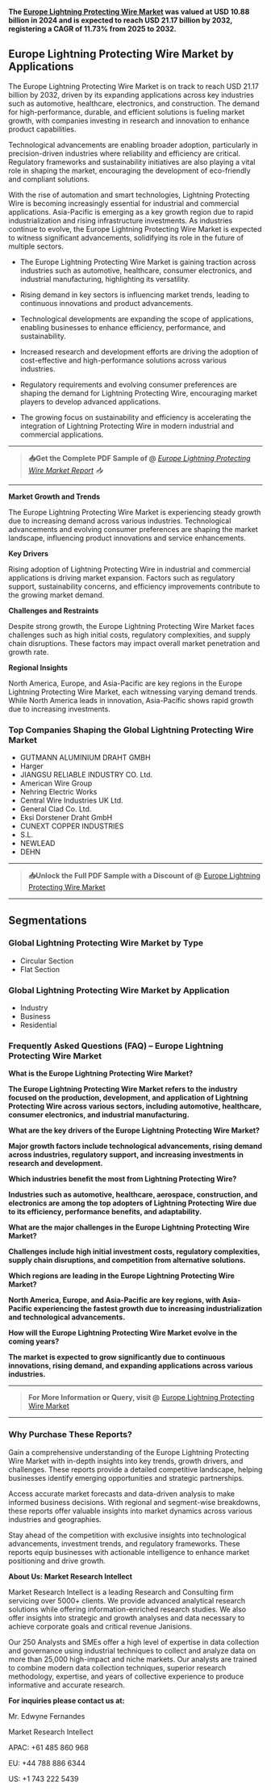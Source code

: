 <p><strong>The <a href="https://www.marketresearchintellect.com/download-sample/?rid=998475&amp;utm_source=Pulse-April-Europe&amp;utm_medium=852">Europe Lightning Protecting Wire Market</a> was valued at USD 10.88 billion in 2024 and is expected to reach USD 21.17 billion by 2032, registering a CAGR of 11.73% from 2025 to 2032.</strong></p><h2>Europe Lightning Protecting Wire Market by Applications&nbsp;</h2><p><p>The Europe Lightning Protecting Wire Market is on track to reach USD 21.17 billion by 2032, driven by its expanding applications across key industries such as automotive, healthcare, electronics, and construction. The demand for high-performance, durable, and efficient solutions is fueling market growth, with companies investing in research and innovation to enhance product capabilities.</p><p>Technological advancements are enabling broader adoption, particularly in precision-driven industries where reliability and efficiency are critical. Regulatory frameworks and sustainability initiatives are also playing a vital role in shaping the market, encouraging the development of eco-friendly and compliant solutions.</p><p>With the rise of automation and smart technologies, Lightning Protecting Wire is becoming increasingly essential for industrial and commercial applications. Asia-Pacific is emerging as a key growth region due to rapid industrialization and rising infrastructure investments. As industries continue to evolve, the Europe Lightning Protecting Wire Market is expected to witness significant advancements, solidifying its role in the future of multiple sectors.</p></p><ul><li><p>The Europe Lightning Protecting Wire Market is gaining traction across industries such as automotive, healthcare, consumer electronics, and industrial manufacturing, highlighting its versatility.</p></li><li><p>Rising demand in key sectors is influencing market trends, leading to continuous innovations and product advancements.</p></li><li><p>Technological developments are expanding the scope of applications, enabling businesses to enhance efficiency, performance, and sustainability.</p></li><li><p>Increased research and development efforts are driving the adoption of cost-effective and high-performance solutions across various industries.</p></li><li><p>Regulatory requirements and evolving consumer preferences are shaping the demand for Lightning Protecting Wire, encouraging market players to develop advanced applications.</p></li><li><p>The growing focus on sustainability and efficiency is accelerating the integration of Lightning Protecting Wire in modern industrial and commercial applications.</p></li></ul><hr /><blockquote><p><strong><span class="font-[700]">📥Get the Complete PDF Sample of @ </span></strong><em><span class="font-[700]"><a href="https://www.marketresearchintellect.com/download-sample/?rid=998475&amp;utm_source=Pulse-April-Europe&amp;utm_medium=852" target="_blank" data-tracking-control-name="article-ssr-frontend-pulse_little-text-block" data-tracking-will-navigate="" data-test-link="">Europe Lightning Protecting Wire Market Report</a>&nbsp;📥</span></em></p></blockquote><hr /><p class="" data-start="77" data-end="360"><strong data-start="77" data-end="105">Market Growth and Trends</strong></p><p class="" data-start="77" data-end="360">The Europe Lightning Protecting Wire Market is experiencing steady growth due to increasing demand across various industries. Technological advancements and evolving consumer preferences are shaping the market landscape, influencing product innovations and service enhancements.</p><p class="" data-start="362" data-end="606"><strong data-start="362" data-end="377">Key Drivers</strong></p><p class="" data-start="362" data-end="606">Rising adoption of Lightning Protecting Wire in industrial and commercial applications is driving market expansion. Factors such as regulatory support, sustainability concerns, and efficiency improvements contribute to the growing market demand.</p><p class="" data-start="608" data-end="849"><strong data-start="608" data-end="637">Challenges and Restraints</strong></p><p class="" data-start="608" data-end="849">Despite strong growth, the Europe Lightning Protecting Wire Market faces challenges such as high initial costs, regulatory complexities, and supply chain disruptions. These factors may impact overall market penetration and growth rate.</p><p class="" data-start="851" data-end="1095"><strong data-start="851" data-end="872">Regional Insights</strong></p><p class="" data-start="851" data-end="1095">North America, Europe, and Asia-Pacific are key regions in the Europe Lightning Protecting Wire Market, each witnessing varying demand trends. While North America leads in innovation, Asia-Pacific shows rapid growth due to increasing investments.</p><p><h3>Top Companies Shaping the Global Lightning Protecting Wire Market </h3><ul><li>GUTMANN ALUMINIUM DRAHT GMBH</li><li>Harger</li><li>JIANGSU RELIABLE INDUSTRY CO. Ltd.</li><li>American Wire Group</li><li>Nehring Electric Works</li><li>Central Wire Industries UK Ltd.</li><li>General Clad Co. Ltd.</li><li>Eksi Dorstener Draht GmbH</li><li>CUNEXT COPPER INDUSTRIES</li><li>S.L.</li><li>NEWLEAD</li><li>DEHN</li></ul></p><hr /><blockquote><p><strong>📥Unlock the Full PDF Sample with a Discount of @</strong> <a href="https://www.marketresearchintellect.com/ask-for-discount/?rid=998475&amp;utm_source=Pulse-April-Europe&amp;utm_medium=852">Europe Lightning Protecting Wire Market</a></p></blockquote><hr /><p><h2>Segmentations</h2><h3>Global Lightning Protecting Wire Market by Type</h3><ul><li>Circular Section</li><li>Flat Section</li></ul><h3>Global Lightning Protecting Wire Market by Application</h3><ul><li>Industry</li><li>Business</li><li>Residential</li></ul></p><h3><strong>Frequently Asked Questions (FAQ) &ndash; Europe Lightning Protecting Wire Market</strong></h3><p><strong>What is the Europe Lightning Protecting Wire Market?</strong></p><p><strong>The Europe Lightning Protecting Wire Market refers to the industry focused on the production, development, and application of Lightning Protecting Wire across various sectors, including automotive, healthcare, consumer electronics, and industrial manufacturing.</strong></p><p><strong>What are the key drivers of the Europe Lightning Protecting Wire Market?</strong></p><p><strong>Major growth factors include technological advancements, rising demand across industries, regulatory support, and increasing investments in research and development.</strong></p><p><strong>Which industries benefit the most from Lightning Protecting Wire?</strong></p><p><strong>Industries such as automotive, healthcare, aerospace, construction, and electronics are among the top adopters of Lightning Protecting Wire due to its efficiency, performance benefits, and adaptability.</strong></p><p><strong>What are the major challenges in the Europe Lightning Protecting Wire Market?</strong></p><p><strong>Challenges include high initial investment costs, regulatory complexities, supply chain disruptions, and competition from alternative solutions.</strong></p><p><strong>Which regions are leading in the Europe Lightning Protecting Wire Market?</strong></p><p><strong>North America, Europe, and Asia-Pacific are key regions, with Asia-Pacific experiencing the fastest growth due to increasing industrialization and technological advancements.</strong></p><p><strong>How will the Europe Lightning Protecting Wire Market evolve in the coming years?</strong></p><p><strong>The market is expected to grow significantly due to continuous innovations, rising demand, and expanding applications across various industries.</strong></p><hr /><blockquote><p><span class="font-[700]"><strong>For More Information or Query, visit&nbsp;@</strong>&nbsp;</span><span class="font-[700]"><a href="https://www.marketresearchintellect.com/product/global-lightning-protecting-wire-market/?utm_source=Linkedin&utm_medium=852" target="_blank" data-tracking-control-name="article-ssr-frontend-pulse_little-text-block" data-tracking-will-navigate="" data-test-link="">Europe Lightning Protecting Wire Market</a></span></p></blockquote><hr /><h3><strong data-start="0" data-end="31">Why Purchase These Reports?</strong></h3><p class="" data-start="35" data-end="297">Gain a comprehensive understanding of the Europe Lightning Protecting Wire Market with in-depth insights into key trends, growth drivers, and challenges. These reports provide a detailed competitive landscape, helping businesses identify emerging opportunities and strategic partnerships.</p><p class="" data-start="299" data-end="540">Access accurate market forecasts and data-driven analysis to make informed business decisions. With regional and segment-wise breakdowns, these reports offer valuable insights into market dynamics across various industries and geographies.</p><p class="" data-start="542" data-end="784">Stay ahead of the competition with exclusive insights into technological advancements, investment trends, and regulatory frameworks. These reports equip businesses with actionable intelligence to enhance market positioning and drive growth.</p><p><strong><span class="font-[700]">About Us: Market Research Intellect</span></strong></p><p><span class="">Market Research Intellect is a leading Research and Consulting firm servicing over 5000+ clients. We provide advanced analytical research solutions while offering information-enriched research studies.&nbsp;</span>We also offer insights into strategic and growth analyses and data necessary to achieve corporate goals and critical revenue Janisions.</p><p><span class="">Our 250 Analysts and SMEs offer a high level of expertise in data collection and governance using industrial techniques to collect and analyze data on more than 25,000 high-impact and niche markets. Our analysts are trained to combine modern data collection techniques, superior research methodology, expertise, and years of collective experience to produce informative and accurate research.</span></p><p><strong>For inquiries please contact us at:</strong></p><p>Mr. Edwyne Fernandes</p><p>Market Research Intellect</p><p>APAC: +61 485 860 968</p><p>EU: +44 788 886 6344</p><p>US: +1 743 222 5439</p>